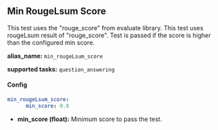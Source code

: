 
<div class="h3-box" markdown="1">

## Min RougeLsum Score

This test uses the "rouge_score" from evaluate library. This test uses rougeLsum result of "rouge_score". Test is passed if the score is higher than the configured min score.

**alias_name:** `min_rougeLsum_score`

**supported tasks:** `question_answering`

</div><div class="h3-box" markdown="1">

#### Config
```yaml
min_rougeLsum_score:
      min_score: 0.8
```
- **min_score (float):** Minimum score to pass the test.

<!-- #### Examples -->

</div>